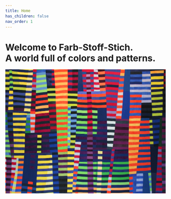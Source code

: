 ```yaml
---
title: Home
has_children: false
nav_order: 1
---
```


# Welcome to Farb-Stoff-Stich.<br>A world full of colors and patterns.

![](images/luminoso1.png)
